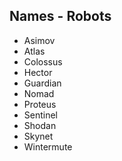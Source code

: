 ## Names - Robots

* Asimov
* Atlas
* Colossus
* Hector
* Guardian
* Nomad
* Proteus
* Sentinel
* Shodan
* Skynet
* Wintermute

